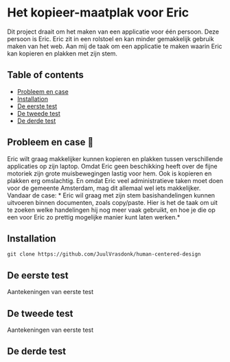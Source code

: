 # Het kopieer-maatplak voor Eric 
Dit project draait om het maken van een applicatie voor één persoon. Deze persoon is Eric. Eric zit in een rolstoel en kan minder gemakkelijk gebruik maken van het web. Aan mij de taak om een applicatie te maken waarin Eric kan kopieren en plakken met zijn stem. 

## Table of contents
- [Probleem en case](#Probleem-en-case)
- [Installation](#Installation)
- [De eerste test](#De-eerste-test)
- [De tweede test](#De-tweede-test)
- [De derde test](#De-derde-test)

## Probleem en case 💼
Eric wilt graag makkelijker kunnen kopieren en plakken tussen verschillende applicaties op zijn laptop. Omdat Eric geen beschikking heeft over de fijne motoriek zijn grote muisbewegingen lastig voor hem. Ook is kopieren en plakken erg omslachtig. En omdat Eric veel administratieve taken moet doen voor de gemeente Amsterdam, mag dit allemaal wel iets makkelijker. Vandaar de case: * Eric wil graag met zijn stem basishandelingen kunnen uitvoeren binnen documenten, zoals copy/paste. Hier is het de taak om uit te zoeken welke handelingen hij nog meer vaak gebruikt, en hoe je die op een voor Eric zo prettig mogelijke manier kunt laten werken.*

## Installation
```git clone https://github.com/JuulVrasdonk/human-centered-design```

## De eerste test
Aantekeningen van eerste test

## De tweede test
Aantekeningen van eerste test

## De derde test
